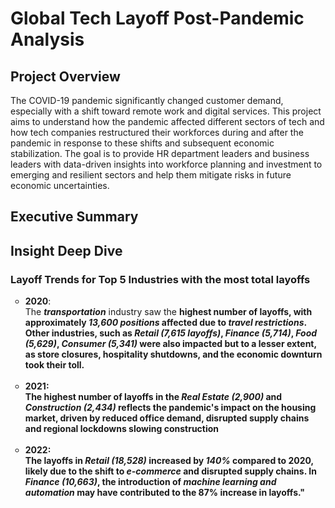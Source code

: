 

# Global Tech Layoff Post-Pandemic Analysis

## Project Overview
The COVID-19 pandemic significantly changed customer demand, especially with a shift toward remote work and digital services. This project aims to understand how the pandemic affected different sectors of tech and how tech companies restructured their workforces during and after the pandemic in response to these shifts and subsequent economic stabilization. The goal is to provide HR department leaders and business leaders with data-driven insights into workforce planning and investment to emerging and resilient sectors and help them mitigate risks in future economic uncertainties.

## Executive Summary

## Insight Deep Dive
### Layoff Trends for Top 5 Industries with the most total layoffs

  
<ul style="list-style-type: circle; font-weight: light;">
  <li>
  <strong>2020</strong>: <br/>
  The <em><strong><strong>transportation</strong></strong></em> industry saw the <strong>highest number of layoffs, with approximately <em><strong><strong>13,600 positions</strong></strong></em> affected due to <em><strong>travel restrictions</strong></em>. Other industries, such as <strong><em>Retail (7,615 layoffs)</strong></em>, <strong><em>Finance (5,714)</strong></em>, <strong><em>Food (5,629)</strong></em>, <strong><em>Consumer (5,341)</strong></em> were also impacted but to a lesser extent, as store closures, hospitality shutdowns, 
  and the economic downturn took their toll.
  </li>
  <br/>
  
  <li>
  <strong>2021</strong>: <br/>
  The highest number of layoffs in the <strong><em>Real Estate (2,900)</strong></em> and <strong><em>Construction (2,434)</strong></em> reflects the pandemic's impact on the housing market, driven by reduced        office demand, disrupted supply chains and regional lockdowns slowing construction</li>
  <br/>
  
  <li>
  <strong>2022</strong>: <br/>
  The layoffs in <strong><em>Retail (18,528)</strong></em> increased by <strong><em>140%</strong></em> compared to 2020, likely due to the shift to <strong><em>e-commerce</em></strong> and disrupted supply          chains. In <strong><em>Finance (10,663)</strong></em>, the introduction of <strong><em>machine learning and automation</strong></em> may have contributed to the 87% increase in layoffs."
  </ul>

